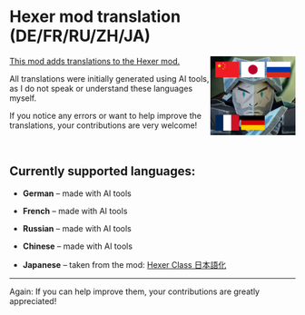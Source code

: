 # Hexer mod translation (DE/FR/RU/ZH/JA)

<img align="right" src="https://github.com/LudgerHennersdorf/Hexer-Translations/blob/main/ccg_mod/Hexer_lang.jpg" alt="hexer icon with 5 flags on top" width="150">


[This mod adds translations to the Hexer mod.](https://steamcommunity.com/sharedfiles/filedetails/?id=3538327453)

All translations were initially generated using AI tools, as I do not speak or understand these languages myself.

If you notice any errors or want to help improve the translations, your contributions are very welcome!

<br>

## Currently supported languages:

- **German** – made with AI tools

- **French** – made with AI tools

- **Russian** – made with AI tools

- **Chinese** – made with AI tools

- **Japanese** – taken from the mod: [Hexer Class 日本語化](https://steamcommunity.com/sharedfiles/filedetails/?id=3537931801)

---

Again: If you can help improve them, your contributions are greatly appreciated!
